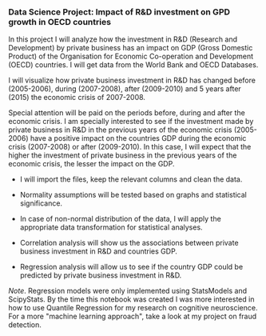 ### Data Science Project: Impact of R&D investment on GPD growth in OECD countries

In this project I will analyze how the investment in R&D (Research and Development) by private business has an impact on GDP (Gross Domestic Product) of the Organisation for Economic Co-operation and Development (OECD) countries. I will get data from the World Bank and OECD Databases.

I will visualize how private business investment in R&D has changed before (2005-2006), during (2007-2008), after (2009-2010) and 5 years after (2015) the economic crisis of 2007-2008.

Special attention will be paid on the periods before, during and after the economic crisis. I am specially interested to see if the investment made by private business in R&D in the previous years of the economic crisis (2005-2006) have a positive impact on the countries GDP during the economic crisis (2007-2008) or after (2009-2010). In this case, I will expect that the higher the investment of private business in the previous years of the economic crisis, the lesser the impact on the GDP.

* I will import the files, keep the relevant columns and clean the data.

* Normality assumptions will be tested based on graphs and statistical significance.

* In case of non-normal distribution of the data, I will apply the appropriate data transformation for statistical analyses.

* Correlation analysis will show us the associations between private business investment in R&D and countries GDP.

* Regression analysis will allow us to see if the country GDP could be predicted by private business investment in R&D.

*Note*. Regression models were only implemented using StatsModels and ScipyStats. By the time this notebook was created I was more interested in how to use Quantile Regression for my research on cognitive neuroscience. For a more "machine learning approach", take a look at my project on fraud detection.
